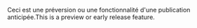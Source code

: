 <span data-ttu-id="9dd6a-101">Ceci est une préversion ou une fonctionnalité d'une publication anticipée.</span><span class="sxs-lookup"><span data-stu-id="9dd6a-101">This is a preview or early release feature.</span></span>